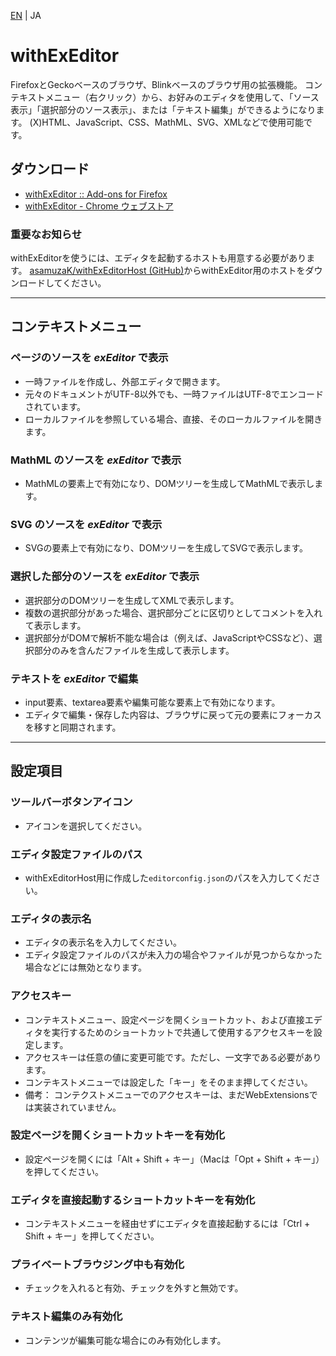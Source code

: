 [EN](./README.md) | JA

# withExEditor

FirefoxとGeckoベースのブラウザ、Blinkベースのブラウザ用の拡張機能。
コンテキストメニュー（右クリック）から、お好みのエディタを使用して、「ソース表示」「選択部分のソース表示」、または「テキスト編集」ができるようになります。
(X)HTML、JavaScript、CSS、MathML、SVG、XMLなどで使用可能です。

## ダウンロード

* [withExEditor :: Add-ons for Firefox](https://addons.mozilla.org/addon/withexeditor/ "withExEditor :: Add-ons for Firefox")
* [withExEditor - Chrome ウェブストア](https://chrome.google.com/webstore/detail/withexeditor/koghhpkkcndhhclklnnnhcpkkplfkgoi "withExEditor - Chrome ウェブストア")

### 重要なお知らせ

withExEditorを使うには、エディタを起動するホストも用意する必要があります。
[asamuzaK/withExEditorHost (GitHub)](https://github.com/asamuzaK/withExEditorHost "asamuzaK/withExEditorHost: Native messaging host for withExEditor")からwithExEditor用のホストをダウンロードしてください。

***

## コンテキストメニュー

### ページのソースを *exEditor* で表示

* 一時ファイルを作成し、外部エディタで開きます。
* 元々のドキュメントがUTF-8以外でも、一時ファイルはUTF-8でエンコードされています。
* ローカルファイルを参照している場合、直接、そのローカルファイルを開きます。

### MathML のソースを *exEditor* で表示

* MathMLの要素上で有効になり、DOMツリーを生成してMathMLで表示します。

### SVG のソースを *exEditor* で表示

* SVGの要素上で有効になり、DOMツリーを生成してSVGで表示します。

### 選択した部分のソースを *exEditor* で表示

* 選択部分のDOMツリーを生成してXMLで表示します。
* 複数の選択部分があった場合、選択部分ごとに区切りとしてコメントを入れて表示します。
* 選択部分がDOMで解析不能な場合は（例えば、JavaScriptやCSSなど）、選択部分のみを含んだファイルを生成して表示します。

### テキストを *exEditor* で編集

* input要素、textarea要素や編集可能な要素上で有効になります。
* エディタで編集・保存した内容は、ブラウザに戻って元の要素にフォーカスを移すと同期されます。

***

## 設定項目

### ツールバーボタンアイコン

* アイコンを選択してください。

### エディタ設定ファイルのパス

* withExEditorHost用に作成した`editorconfig.json`のパスを入力してください。

### エディタの表示名

* エディタの表示名を入力してください。
* エディタ設定ファイルのパスが未入力の場合やファイルが見つからなかった場合などには無効となります。

### アクセスキー

* コンテキストメニュー、設定ページを開くショートカット、および直接エディタを実行するためのショートカットで共通して使用するアクセスキーを設定します。
* アクセスキーは任意の値に変更可能です。ただし、一文字である必要があります。
* コンテキストメニューでは設定した「キー」をそのまま押してください。
* 備考： コンテクストメニューでのアクセスキーは、まだWebExtensionsでは実装されていません。

### 設定ページを開くショートカットキーを有効化

* 設定ページを開くには「Alt + Shift + キー」（Macは「Opt + Shift + キー」）を押してください。

### エディタを直接起動するショートカットキーを有効化

* コンテキストメニューを経由せずにエディタを直接起動するには「Ctrl + Shift + キー」を押してください。

### プライベートブラウジング中も有効化

* チェックを入れると有効、チェックを外すと無効です。

### テキスト編集のみ有効化

* コンテンツが編集可能な場合にのみ有効化します。
